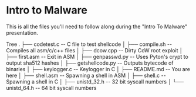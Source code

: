# Intro to Malware

This is all the files you'll need to follow along during the "Intro To Malware" presentation.

Tree
.
├── codetest.c		-- C file to test shellcode
│
├── compile.sh		-- Compiles all asm/c/c++ files
│
├── dcow.cpp		-- Dirty CoW root exploit
│
├── first.asm		-- Exit in ASM
│
├── genpasswd.py	-- Uses Pyton's crypt to output sha512 hashes
│
├── getshellcode.py	-- Outputs bytecode of binaries
│
├── keylogger.c		-- Keylogger in C
│
├── README.md		-- You are here
│
├── shell.asm		-- Spawning a shell in ASM
│
├── shell.c			-- Spawning a shell in C
│
├── unistd_32.h		-- 32 bit syscall numbers
│
└── unistd_64.h		-- 64 bit syscall numbers
